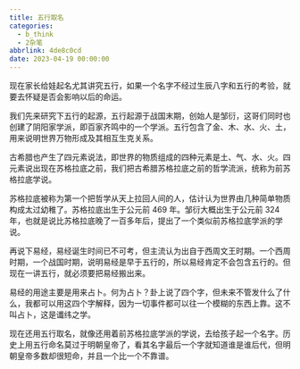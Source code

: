 ```yaml
---
title: 五行取名
categories:
  - b_think
  - 2杂笔
abbrlink: 4de8c0cd
date: 2023-04-19 00:00:00
---
```




现在家长给娃起名尤其讲究五行，如果一个名字不经过生辰八字和五行的考验，就要去怀疑是否会影响以后的命运。



我们先来研究下五行的起源，五行起源于战国末期，创始人是邹衍，这哥们同时也创建了阴阳家学派，即百家齐鸣中的一个学派。五行包含了金、木、水、火、土，用来说明世界万物形成及其相互生克关系。



古希腊也产生了四元素说法，即世界的物质组成的四种元素是土、气、水、火。四元素说出现在苏格拉底之前，我们把古希腊苏格拉底之前的哲学流派，统称为前苏格拉底学说。



苏格拉底被称为第一个把哲学从天上拉回人间的人，估计认为世界由几种简单物质构成太过幼稚了。苏格拉底出生于公元前 469 年。邹衍大概出生于公元前 324 年，也就是说比苏格拉底晚了一百多年后，提出了一个类似前苏格拉底学派的学说。



再说下易经，易经诞生时间已不可考，但主流认为出自于西周文王时期。一个西周时期，一个战国时期，说明易经是早于五行的，所以易经肯定不会包含五行的。但现在一讲五行，就必须要把易经搬出来。



易经的用途主要是用来占卜。何为占卜？卦上说了四个字，但未来不管发什么了什么，我都可以用这四个字解释，因为一切事件都可以往一个模糊的东西上靠。这不叫占卜，这是谶纬之学。



现在还用五行取名，就像还用着前苏格拉底学派的学说，去给孩子起一个名字。历史上用五行命名莫过于明朝皇帝了，看其名字最后一个字就知道谁是谁后代，但明朝皇帝多数却很短命，并且一个比一个不靠谱。